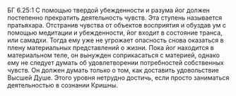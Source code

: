 БГ 6.25:1	С помощью твердой убежденности и разума йог должен постепенно прекратить деятельность чувств. Эта ступень называется пратьяхара. Отстранив чувства от объектов восприятия и обуздав ум с помощью медитации и убежденности, йог входит в состояние транса, или самадхи. Тогда ему уже не угрожает опасность снова оказаться в плену материальных представлений о жизни. Пока йог находится в материальном теле, он вынужден соприкасаться с материей, однако ему не следует думать об удовлетворении потребностей собственных чувств. Он должен думать только о том, как доставить удовольствие Высшей Душе. Этого уровня нетрудно достичь, если просто заниматься деятельностью в сознании Кришны.